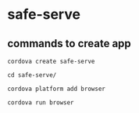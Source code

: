 # safe-serve

## commands to create app

```shell
cordova create safe-serve

cd safe-serve/

cordova platform add browser

cordova run browser
```
